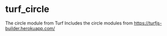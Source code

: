 # turf_circle
The circle module from Turf
Includes the circle modules from https://turfjs-builder.herokuapp.com/
